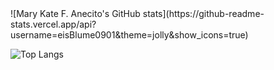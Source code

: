 

<div style="display: flex; flex-direction: column">
  ![Mary Kate F. Anecito's GitHub stats](https://github-readme-stats.vercel.app/api?username=eisBlume0901&theme=jolly&show_icons=true)

  ![Top Langs](https://github-readme-stats.vercel.app/api/top-langs/?username=eisBlume0901&theme=jolly&hide_progress=true)
</div>
